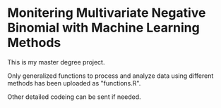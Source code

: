 # Monitering Multivariate Negative Binomial with Machine Learning Methods

This is my master degree project.

Only generalized functions to process and analyze data using different methods has been uploaded as "functions.R".

Other detailed codeing can be sent if needed.
